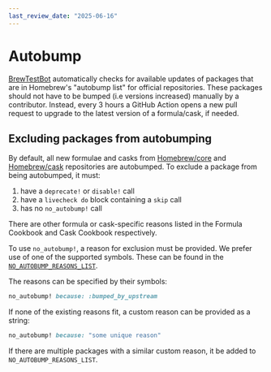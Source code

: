 ```yaml
---
last_review_date: "2025-06-16"
---
```


# Autobump

[BrewTestBot](BrewTestBot.md) automatically checks for available updates of packages that are in Homebrew's "autobump list" for official repositories. These packages should not have to be bumped (i.e versions increased) manually by a contributor. Instead, every 3 hours a GitHub Action opens a new pull request to upgrade to the latest version of a formula/cask, if needed.

## Excluding packages from autobumping

By default, all new formulae and casks from [Homebrew/core](https://github.com/Homebrew/homebrew-core) and [Homebrew/cask](https://github.com/Homebrew/homebrew-cask) repositories are autobumped. To exclude a package from being autobumped, it must:

1. have a `deprecate!` or `disable!` call
2. have a `livecheck do` block containing a `skip` call
3. has no `no_autobump!` call

There are other formula or cask-specific reasons listed in the Formula Cookbook and Cask Cookbook respectively.

To use `no_autobump!`, a reason for exclusion must be provided. We prefer use of one of the supported symbols. These can be found in the [`NO_AUTOBUMP_REASONS_LIST`](https://rubydoc.brew.sh/top-level-namespace.html#NO_AUTOBUMP_REASONS_LIST-constant).

The reasons can be specified by their symbols:

```ruby
no_autobump! because: :bumped_by_upstream
```

If none of the existing reasons fit, a custom reason can be provided as a string:

```ruby
no_autobump! because: "some unique reason"
```

If there are multiple packages with a similar custom reason, it be added to `NO_AUTOBUMP_REASONS_LIST`.
